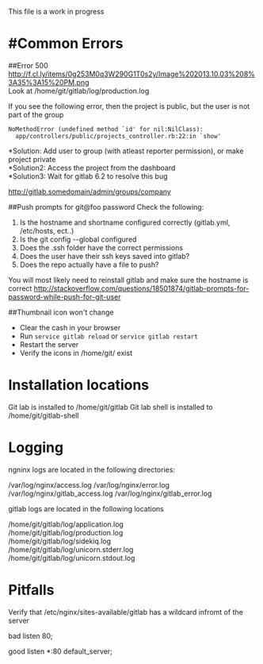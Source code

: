 This file is a work in progress

#Common Errors
================

##Error 500 
http://f.cl.ly/items/0g253M0q3W290G1T0s2y/Image%202013.10.03%208%3A35%3A15%20PM.png    
Look at /home/git/gitlab/log/production.log  


If you see the following error, then the project is public, but the user is not part of the group  

    NoMethodError (undefined method `id' for nil:NilClass):  
      app/controllers/public/projects_controller.rb:22:in `show'  

*Solution: Add user to group (with atleast reporter permission), or make project private  
*Solution2: Access the project from the dashboard  
*Solution3: Wait for gitlab 6.2 to resolve this bug

http://gitlab.somedomain/admin/groups/company

##Push prompts for git@foo password
Check the following:  
1. Is the hostname and shortname configured correctly (gitlab.yml, /etc/hosts, ect..)  
2. Is the git config --global configured  
3. Does the .ssh folder have the correct permissions  
4. Does the user have their ssh keys saved into gitlab?   
5. Does the repo actually have a file to push? 

You will most likely need to reinstall gitlab and make sure the hostname is correct
http://stackoverflow.com/questions/18501874/gitlab-prompts-for-password-while-push-for-git-user

##Thumbnail icon won't change  
- Clear the cash in your browser  
- Run `service gitlab reload` or `service gitlab restart`  
- Restart the server  
- Verify the icons in /home/git/ exist
  
  
# Installation locations

Git lab is installed to /home/git/gitlab
Git lab shell is installed to /home/git/gitlab-shell




# Logging


ngninx logs are located in the following directories: 

/var/log/nginx/access.log
/var/log/nginx/error.log
/var/log/nginx/gitlab_access.log
/var/log/nginx/gitlab_error.log

gitlab logs are located in the following locations

/home/git/gitlab/log/application.log  
/home/git/gitlab/log/production.log  
/home/git/gitlab/log/sidekiq.log  
/home/git/gitlab/log/unicorn.stderr.log  
/home/git/gitlab/log/unicorn.stdout.log


# Pitfalls

Verify that /etc/nginx/sites-available/gitlab has a wildcard infromt of the server

bad
listen 80;

good
listen *:80 default_server;


